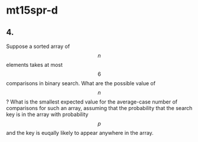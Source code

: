 # mt15spr-d

## 4.
Suppose a sorted array of $$n$$ elements takes at most $$6$$ comparisons in binary search. What are the possible value of $$n$$? What is the smallest expected value for the average-case number of comparisons for such an array, assuming that the probability that the search key is in the array with probability $$p$$ and the key is euqally likely to appear anywhere in the array.


